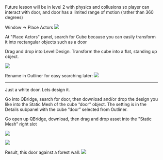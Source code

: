 Future lesson will be in level 2 with physics and collusions so player can interact with door, and door has a limited range of motion (rather than 360 degrees)

Window → Place Actors
![](https://i.imgur.com/tgkPEGD.png)


At "Place Actors" panel, search for Cube because you can easily transform it into rectangular objects such as a door

Drag and drop into Level Design. Transform the cube into a flat, standing up object.

![](https://i.imgur.com/gpY9Rj4.png)

Rename in Outliner for easy searching later:
![](https://i.imgur.com/MuUEVR3.png)

---

Just a white door. Lets design it.

Go into QBridge, search for door, then download and/or drop the design you like into the Static Mesh of the cube “door” object. The setting is in the Details subpanel with the cube “door” selected from Outliner.

Go open up QBridge, download, then drag and drop asset into the "Static Mesh" right slot

![](https://i.imgur.com/rWUAaS4.png)

![](https://i.imgur.com/Z3vM6nj.png)

Result, this door against a forest wall:
![](https://i.imgur.com/zmQ0Bk7.png)
